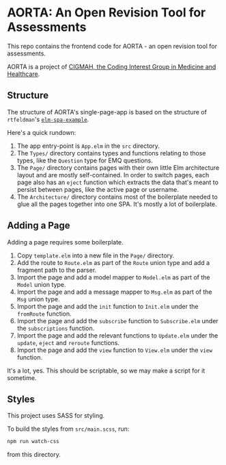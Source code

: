 # AORTA: An Open Revision Tool for Assessments

This repo contains the frontend code for AORTA - an open revision tool for assessments.

AORTA is a project of [CIGMAH, the Coding Interest Group in Medicine and Healthcare](https://cigmah.github.io/).

## Structure

The structure of AORTA's single-page-app is based on the structure of
`rtfeldman`'s [`elm-spa-example`](https://github.com/rtfeldman/elm-spa-example).

Here's a quick rundown:

1. The app entry-point is `App.elm` in the `src` directory.
2. The `Types/` directory contains types and functions relating to those types, like the `Question` type for EMQ questions.
3. The `Page/` directory contains pages with their own little Elm architecture layout and are mostly self-contained.
   In order to switch pages, each page also has an `eject` function which extracts the data that's meant to persist
   between pages, like the active page or username.
4. The `Architecture/` directory contains most of the boilerplate needed to glue all the
   pages together into one SPA. It's mostly a lot of boilerplate.

## Adding a Page

Adding a page requires some boilerplate.

1. Copy `template.elm` into a new file in the `Page/` directory.
2. Add the route to `Route.elm` as part of the `Route` union type and add a fragment path to the parser.
3. Import the page and add a model mapper to `Model.elm` as part of the `Model` union type.
4. Import the page and add a message mapper to `Msg.elm` as part of the `Msg` union type.
5. Import the page and add the `init` function to `Init.elm` under the `fromRoute` function.
6. Import the page and add the `subscribe` function to `Subscribe.elm` under the `subscriptions` function.
7. Import the page and add the relevant functions to `Update.elm` under the `update`, `eject` and `reroute` functions.
8. Import the page and add the `view` function to `View.elm` under the `view` function.

It's a lot, yes. This should be scriptable, so we may make a script for it sometime.

## Styles

This project uses SASS for styling.

To build the styles from `src/main.scss`, run:

```sh
npm run watch-css
```

from this directory.
